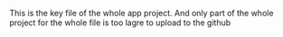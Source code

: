 This is the key file of the whole app project. And only part of the whole project 
for the whole file is too lagre to upload to the github
